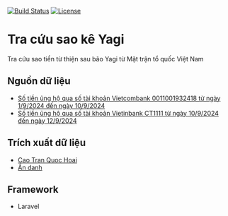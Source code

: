 <a href="https://github.com/nhanchaukp/saoke-yagi/actions"><img src="https://github.com/laravel/framework/workflows/tests/badge.svg" alt="Build Status"></a>
<a href="https://github.com/nhanchaukp/saoke-yagi"><img src="https://img.shields.io/packagist/l/laravel/framework" alt="License"></a>

# Tra cứu sao kê Yagi
Tra cứu sao tiền từ thiện sau bão Yagi từ Mặt trận tổ quốc Việt Nam

## Nguồn dữ liệu

- [Số tiền ủng hộ qua số tài khoản Vietcombank 0011001932418 từ ngày 1/9/2024 đến ngày 10/9/2024](https://www.facebook.com/mttqvietnam/posts/pfbid0YSaZTjEw2GBMnT5bNBi49djNxnxi326VjKodHzdxvhpkW3rwTs8u5dCeVGvQmU18l)
- [Số tiền ủng hộ qua số tài khoản Vietinbank CT1111 từ ngày 10/9/2024 đến ngày 12/9/2024](https://www.facebook.com/mttqvietnam/posts/pfbid0cGpdUA8JFuB5TPLFX5E1GmhBSkYs99v9rRLY5sY2mTD1pJ16Cq1BvtkrSXLfnsESl)

## Trích xuất dữ liệu
- [Cao Tran Quoc Hoai](https://www.facebook.com/groups/j2team.community/posts/2470913613240744/)
- [Ẩn danh](https://www.facebook.com/groups/j2team.community/posts/2469973073334798/)

## Framework
- Laravel
